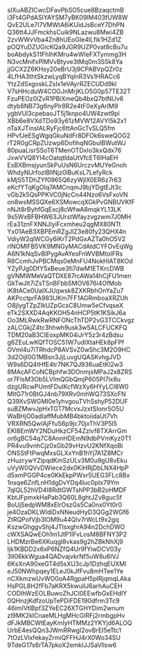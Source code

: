 sIXuABZICwcDFavPbSO5cue8BzaqctmB
i3Ft4GPdASlYAYSM7yBK09lM403fUW8W
QvE2ULe7I7VMWtA6iKUidJsBceY7DhPN
Q36tt4JJFmckhsCuik9NLazwu8Mwi4ZB
2zvWWvVba4Zn8hUEoGIe4lLfik1HZd1Z
pOQYuDZUGicKQa9JGR9UZP0vat8cBu7u
boAbdykS11FhlhKMru4wWIeFXTymmg3H
N3vcMnifxPlMVvBtyve3tMq0m3S5k8Ya
jjGCX2Z6KHsy20eBrU3j9CPABVpQZr0z
4LfHA3thtSkzwLyqBYqlnR3Vs1HRACc6
YtzZdSxgoskLZsIx1eVAyrRZECUDd9kl
V7sHHcduW4COGJnMrjKLO5G0p57TE32T
FzuPEOz0lZvR1PBiXmeQb4bxQ7btNUv6
dtyb6NB73g6nyPIr8R2e4tF0eXyArIM9
ygbVUl3cpebaoJT5j1knpo4UW4zwt9pl
XBb6e8VXdTDo93y61zMVW12AVYI5k2x1
nTaXJTinsIALRyFjc6ttAnGcTvSLQ5fm
HPvfJeESgWgqGkuNdFr8DFOk6sweQOG2
rT2R0gCRpZUzwp6DofihqNGbuIBWutWJ
80puaLisrSSoT6TMenOTDxIo3kxQdx76
JxwVVQ8YI4cOatqtldaUtVfcET6IHaEH
EsBXBmsjyunSkPuUsN6UrczvMUYeGnoh
WhdyNUrfozlBIlNjz0lBuKsL7LefyRck
kMjS5TDhZYf0965Q6zyWjlX0ER6z7r63
eKcfYTqKgOIq7AMCnqmJ9bjYDgtEJt3c
vGb2k5QsPPKVC0jNcCn44Nzo6VsFxoVN
on8wsMSSQXe6XSMowcqXGkPvGNBUVKfF
nNJt8rByhfGqExcj8cWfwA8mqkYL13LK
9s5WxBFBHW63JUrstWfayzvgzwm7J0MH
rEa31znFXNNJIyiFcxmheu2qgMX80NTt
Yx01AeB3XBPEmRZgJIZ3e80fy23QHX4n
VdiyW2qlWCGy6iKrT2PdGxAZTa0hO5V2
rlNOMlFB5VK9MNGyMACdAtdCYFOvEqWg
A6N1kNqSvBIPygAvAYesFnWVBMtoIFRs
R8CcmhJvPBCMqs0eMnFU4NokHlAT8KOd
YZyPJg0DfY5xBeue3fi7dwM1ETKrcDWB
gVNMWMeVaQTDXE87rcAWa14hCjFU1men
GkTwJIt7iZsTSnBFbbSMOV676i4OfMob
iK8tACe0UalXJUqwsk8ZXKRbhOnYaZu7
AKPcctprFA983UKm7FF1AGRmboaXRZUh
O8jIygTZpZlkUZpGcsC8Umw5eCfvqseX
eTk2SXXD4AqKKOH54nHCP5tK1KSikJ6a
Oo3MLRwkRwRNFONcThTDP2vG3TCCkvgz
zALCGkjZ4tc3hhwh9usk3w5ALCFUCKFQ
TDM20aB3CIEoxpMK04iJrY5z3r4zBdsu
g6ZEuLwKQfTOSC51W7udIXtaHEk8pFPf
OVmI4u7iTRhdcP8AVSvZ0wShc3M2O9HC
3d2OijI0G1MBsn3JjLuvgUQASKvhgJVD
W9s6DQ4tHfE4tr7NK7QJ936uaEtKl2w3
8MAcAFCoNCBphfw3DOnmjsMPaJ2x8ZRS
or7FlsM3Ob5LVImQGbQmjP605PI7lx8u
dzgURcwPUmtFDuIKcfWzXy6HYyLCI8W0
MltG71r0BtGJ4nb79XRv0mhWQ73SXcFN
Q39XvSWGMI0e1yhvgouTVhSshyP52DUF
suBZMwvJpHxTGT7McvxJzxtSIonr5O5U
WaBHjO0adIaffMubMB4bktoiidaUt7Vh
VRXRN5QwlAjFfuS6p9jc70jxThV3P5I5
EKI8EmWY2NDuHkzCF54Zzivf8TXArrGm
or6gBC54q7C8AnnHDEmN9dbPVmKyz0T1
PR4vu9vnhCjz0xGb29vHzvU2KNfXqoBi
ONSStFtPwqMxsGLXxYnB1hYj7A1Z8MCr
zHuzrywYZlpqdKmSzULv3M0u9gU8vEku
uVyW0QVvDWiece2dx0KiHRjDbLNX4HpP
d5xmPGGP4ce0KkEkpPWxr5UEG3FLc8Bx
1nsqe6ZnfLnH1dgDvYDq4luc0pIx79Ym
7qlQL52hVD4I8RdtGWTshPP3bB2oHMDF
KbtJFpmxkHaPab3Q60L8ghtJZv8guc5f
BoUjSedpWM8xElrOszGs5Ca0nx0Yt0r0
je4OzaDKLWIdiDxNNeudHyD3QGg2WGf6
ZtRQPofVjb3lOM9u44QIv7rWcLt9x2gq
KszwGhggvShj4JTIsxghrA94n2DchDWO
cWXSAQwEOh1m1JtP1IFvLosM8BFNY3P2
LHDMzrBe6XKuqgl8vkas9g2hZBkNhXj9
Ijk1KBDD2x6xP6NZfQ4Ur9fYiwDCV03y
3II06kkWgua4QADvajvkrNf5uW8u6IVJ
6KsXnA90xeGT4d5sXU3cJp1DzhqEUXMl
eJ50NWhpqey1ELeJ0kJfFvu8mHTee1Ye
nCXkmzwUvWO0oA4RgpaH5pIRjqmqLAka
HsPGL8H2fFb7aKRX5kwullJ6arhAuCEH
CODIhWzEOLBuwoZhJCI0EEwfbGxEHdlY
0QHnzjKdfzoUpTePDiFDE190dfrm3Tc9
46imIVtlBpf3ZYeEC26XTGHYDim2wnum
zl9MK2klCnaeMLHgMHcGIRFj2rmbgpHv
dFJkMBCWtEayKmIyHTMMz2YKYjd6ALOQ
UrbE4esQQn3JWmRRwgI2ovBrEI5eTtc1
7tOzLVlxfekayZrmiQFFHJ4rX0Wo34SU
9TdeG17s6rTA7pkoX2emkIJJSaVllsw6
